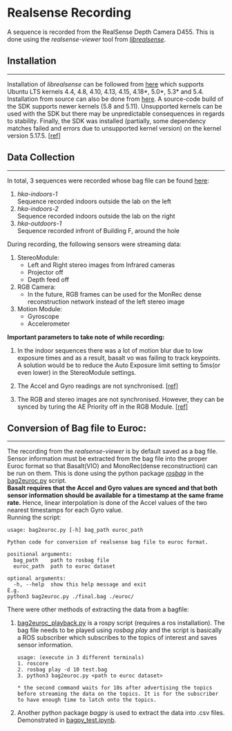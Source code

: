 # Realsense Recording
A sequence is recorded from the RealSense Depth Camera D455. This is done using the _realsense-viewer_ tool from [_librealsense_](https://github.com/IntelRealSense/librealsense). 

## Installation
---
Installation of _librealsense_ can be followed from [here](https://github.com/IntelRealSense/librealsense/blob/master/doc/distribution_linux.md) which supports Ubuntu LTS kernels 4.4, 4.8, 4.10, 4.13, 4.15, 4.18*, 5.0*, 5.3* and 5.4. Installation from source can also be done from [here](https://github.com/IntelRealSense/librealsense/blob/master/doc/installation.md). A source-code build of the SDK supports newer kernels (5.8 and 5.11). Unsupported kernels can be used with the SDK but there may be unpredictable consequences in regards to stability.
Finally, the SDK was installed (partially, some dependency matches failed and errors due to unsupported kernel version) on the kernel version 5.17.5. [[ref]](https://github.com/IntelRealSense/librealsense/issues/10581)


## Data Collection
---
In total, 3 sequences were recorded whose bag file can be found [here](https://drive.google.com/drive/folders/16aTFunFtIfq2zIJ8XRTeHbgc-WwfgCHx?usp=sharing):  
1. _hka-indoors-1_   
    Sequence recorded indoors outside the lab on the left
2. _hka-indoors-2_   
    Sequence recorded indoors outside the lab on the right
3. _hka-outdoors-1_   
    Sequence recorded infront of Building F, around the hole  

During recording, the following sensors were streaming data:  
1. StereoModule:  
    - Left and Right stereo images from Infrared cameras
    - Projector off
    - Depth feed off
2. RGB Camera:
    - In the future, RGB frames can be used for the MonRec dense reconstruction network instead of the left stereo image
3. Motion Module:
    - Gyroscope
    - Accelerometer  

**Important parameters to take note of while recording:**  
1. In the indoor sequences there was a lot of motion blur due to low exposure times and as a result, basalt vo was failing to track keypoints. A solution would be to reduce the Auto Exposure limit setting to 5ms(or even lower) in the StereoModule settings.  

2. The Accel and Gyro readings are not synchronised. [[ref]](https://github.com/IntelRealSense/librealsense/issues/3921) 

3. The RGB and stereo images are not synchronised. However, they can be synced by 
 turing the AE Priority off in the RGB Module. [[ref]](https://github.com/IntelRealSense/librealsense/issues/774#issuecomment-454358565)  

## Conversion of Bag file to Euroc:
---

The recording from the _realsense-viewer_ is by default saved as a bag file. Sensor information must be extracted from the bag file into the proper Euroc format so that Basalt(VIO) and MonoRec(dense reconstruction) can be run on them.  This is done using the python package [_rosbag_](https://pypi.org/project/rosbags/) in the [bag2euroc.py](bag2euroc.py) script.  
**Basalt requires that the Accel and Gyro values are synced and that both sensor information should be available for a timestamp at the same frame rate.** Hence, linear interpolation is done of the Accel values of the two nearest timestamps for each Gyro value.  
Running the script:
```
usage: bag2euroc.py [-h] bag_path euroc_path

Python code for conversion of realsense bag file to euroc format.

positional arguments:
  bag_path    path to rosbag file
  euroc_path  path to euroc dataset

optional arguments:
  -h, --help  show this help message and exit
E.g.
python3 bag2euroc.py ./final.bag ./euroc/
```  

There were other methods of extracting the data from a bagfile:  
1. [bag2euroc_playback.py](bag2euroc_playback.py) is a rospy script (requires a ros installation). The bag file needs to be played using _rosbag play_ and the script is basically a ROS subscriber which subscribes to the topics of interest and saves sensor information.  
    ```
    usage: (execute in 3 different terminals)
    1. roscore
    2. rosbag play -d 10 test.bag
    3. python3 bag2euroc.py <path to euroc dataset>

    * the second command waits for 10s after advertising the topics before streaming the data on the topics. It is for the subscriber to have enough time to latch onto the topics.
    ```  
2. Another python package _bagpy_ is used to extract the data into .csv files. Demonstrated in [bagpy_test.ipynb](bagpy_test.ipynb).